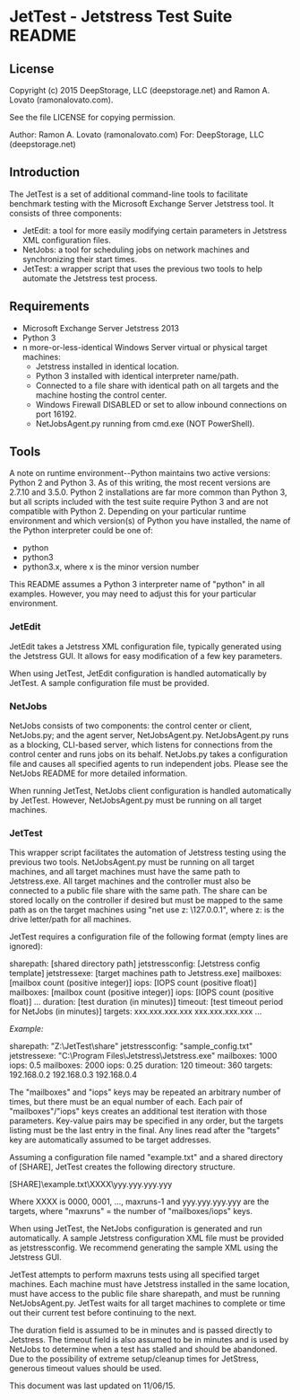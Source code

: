 # JetTest - Jetstress Test Suite README

## License
Copyright (c) 2015 DeepStorage, LLC (deepstorage.net) and Ramon A. Lovato (ramonalovato.com).

See the file LICENSE for copying permission.

Author: Ramon A. Lovato (ramonalovato.com)
For: DeepStorage, LLC (deepstorage.net)

## Introduction

The JetTest is a set of additional command-line tools to facilitate benchmark testing with the Microsoft Exchange Server Jetstress tool. It consists of three components:
- JetEdit: a tool for more easily modifying certain parameters in Jetstress XML configuration files.
- NetJobs: a tool for scheduling jobs on network machines and synchronizing their start times.
- JetTest: a wrapper script that uses the previous two tools to help automate the Jetstress test process.

## Requirements

- Microsoft Exchange Server Jetstress 2013
- Python 3
- n more-or-less-identical Windows Server virtual or physical target machines:
    - Jetstress installed in identical location.
    - Python 3 installed with identical interpreter name/path.
    - Connected to a file share with identical path on all targets and the machine hosting the control center.
    - Windows Firewall DISABLED or set to allow inbound connections on port 16192.
    - NetJobsAgent.py running from cmd.exe (NOT PowerShell).

## Tools

A note on runtime environment--Python maintains two active versions: Python 2 and Python 3. As of this writing, the most recent versions are 2.7.10 and 3.5.0. Python 2 installations are far more common than Python 3, but all scripts included with the test suite require Python 3 and are not compatible with Python 2. Depending on your particular runtime environment and which version(s) of Python you have installed, the name of the Python interpreter could be one of:
- python
- python3
- python3.x, where x is the minor version number

This README assumes a Python 3 interpreter name of "python" in all examples. However, you may need to adjust this for your particular environment.

### JetEdit

JetEdit takes a Jetstress XML configuration file, typically generated using the Jetstress GUI. It allows for easy modification of a few key parameters.

When using JetTest, JetEdit configuration is handled automatically by JetTest. A sample configuration file must be provided.

### NetJobs

NetJobs consists of two components: the control center or client, NetJobs.py; and the agent server, NetJobsAgent.py. NetJobsAgent.py runs as a blocking, CLI-based server, which listens for connections from the control center and runs jobs on its behalf. NetJobs.py takes a configuration file and causes all specified agents to run independent jobs. Please see the NetJobs README for more detailed information.

When running JetTest, NetJobs client configuration is handled automatically by JetTest. However, NetJobsAgent.py must be running on all target machines.

### JetTest

This wrapper script facilitates the automation of Jetstress testing using the previous two tools. NetJobsAgent.py must be running on all target machines, and all target machines must have the same path to Jetstress.exe. All target machines and the controller must also be connected to a public file share with the same path. The share can be stored locally on the controller if desired but must be mapped to the same path as on the target machines using "net use z: \\127.0.0.1", where z: is the drive letter/path for all machines.

JetTest requires a configuration file of the following format (empty lines are ignored):

sharepath: [shared directory path]
jetstressconfig: [Jetstress config template]
jetstressexe: [target machines path to Jetstress.exe]
mailboxes: [mailbox count (positive integer)]
iops: [IOPS count (positive float)]
mailboxes: [mailbox count (positive integer)]
iops: [IOPS count (positive float)]
...
duration: [test duration (in minutes)]
timeout: [test timeout period for NetJobs (in minutes)]
targets:
xxx.xxx.xxx.xxx
xxx.xxx.xxx.xxx
...

*Example:*

sharepath: "Z:\JetTest\share"
jetstressconfig: "sample_config.txt"
jetstressexe: "C:\Program Files\Jetstress\Jetstress.exe"
mailboxes: 1000
iops: 0.5
mailboxes: 2000
iops: 0.25
duration: 120
timeout: 360
targets:
192.168.0.2
192.168.0.3
192.168.0.4



The "mailboxes" and "iops" keys may be repeated an arbitrary number of times, but there must be an equal number of each. Each pair of "mailboxes"/"iops" keys creates an additional test iteration with those parameters. Key-value pairs may be specified in any order, but the targets listing must be the last entry in the final. Any lines read after the "targets" key are automatically assumed to be target addresses.

Assuming a configuration file named "example.txt" and a shared directory of [SHARE], JetTest creates the following directory structure.

[SHARE]\example.txt\XXXX\yyy.yyy.yyy.yyy

Where XXXX is 0000, 0001, ..., maxruns-1 and yyy.yyy.yyy.yyy are the targets, where "maxruns" = the number of "mailboxes/iops" keys.

When using JetTest, the NetJobs configuration is generated and run automatically. A sample Jetstress configuration XML file must be provided as jetstressconfig. We recommend generating the sample XML using the Jetstress GUI.

JetTest attempts to perform maxruns tests using all specified target machines. Each machine must have Jetstress installed in the same location, must have access to the public file share sharepath, and must be running NetJobsAgent.py. JetTest waits for all target machines to complete or time out their current test before continuing to the next.

The duration field is assumed to be in minutes and is passed directly to Jetstress. The timeout field is also assumed to be in minutes and is used by NetJobs to determine when a test has stalled and should be abandoned. Due to the possibility of extreme setup/cleanup times for JetStress, generous timeout values should be used.



This document was last updated on 11/06/15.